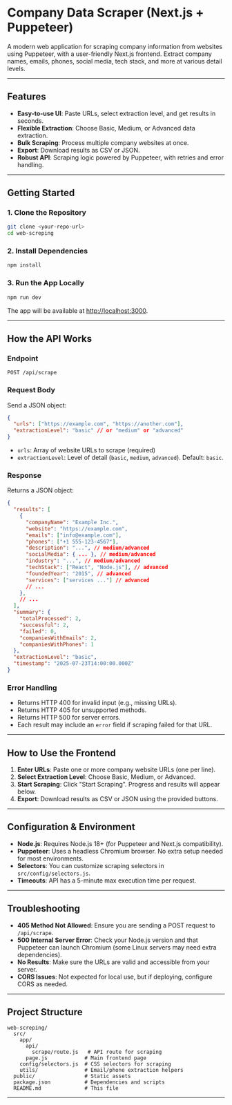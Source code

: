 # Company Data Scraper (Next.js + Puppeteer)

A modern web application for scraping company information from websites using Puppeteer, with a user-friendly Next.js frontend. Extract company names, emails, phones, social media, tech stack, and more at various detail levels.

---

##  Features
- **Easy-to-use UI**: Paste URLs, select extraction level, and get results in seconds.
- **Flexible Extraction**: Choose Basic, Medium, or Advanced data extraction.
- **Bulk Scraping**: Process multiple company websites at once.
- **Export**: Download results as CSV or JSON.
- **Robust API**: Scraping logic powered by Puppeteer, with retries and error handling.

---

## Getting Started

### 1. Clone the Repository
```bash
git clone <your-repo-url>
cd web-screping
```

### 2. Install Dependencies
```bash
npm install
```

### 3. Run the App Locally
```bash
npm run dev
```
The app will be available at [http://localhost:3000](http://localhost:3000).

---

## How the API Works

### Endpoint
```
POST /api/scrape
```

### Request Body
Send a JSON object:
```json
{
  "urls": ["https://example.com", "https://another.com"],
  "extractionLevel": "basic" // or "medium" or "advanced"
}
```
- `urls`: Array of website URLs to scrape (required)
- `extractionLevel`: Level of detail (`basic`, `medium`, `advanced`). Default: `basic`.

### Response
Returns a JSON object:
```json
{
  "results": [
    {
      "companyName": "Example Inc.",
      "website": "https://example.com",
      "emails": ["info@example.com"],
      "phones": ["+1 555-123-4567"],
      "description": "...", // medium/advanced
      "socialMedia": { ... }, // medium/advanced
      "industry": "...", // medium/advanced
      "techStack": ["React", "Node.js"], // advanced
      "foundedYear": "2015", // advanced
      "services": ["services ..."] // advanced
      // ...
    },
    // ...
  ],
  "summary": {
    "totalProcessed": 2,
    "successful": 2,
    "failed": 0,
    "companiesWithEmails": 2,
    "companiesWithPhones": 1
  },
  "extractionLevel": "basic",
  "timestamp": "2025-07-23T14:00:00.000Z"
}
```

### Error Handling
- Returns HTTP 400 for invalid input (e.g., missing URLs).
- Returns HTTP 405 for unsupported methods.
- Returns HTTP 500 for server errors.
- Each result may include an `error` field if scraping failed for that URL.

---

##  How to Use the Frontend
1. **Enter URLs**: Paste one or more company website URLs (one per line).
2. **Select Extraction Level**: Choose Basic, Medium, or Advanced.
3. **Start Scraping**: Click "Start Scraping". Progress and results will appear below.
4. **Export**: Download results as CSV or JSON using the provided buttons.

---

##  Configuration & Environment
- **Node.js**: Requires Node.js 18+ (for Puppeteer and Next.js compatibility).
- **Puppeteer**: Uses a headless Chromium browser. No extra setup needed for most environments.
- **Selectors**: You can customize scraping selectors in `src/config/selectors.js`.
- **Timeouts**: API has a 5-minute max execution time per request.

---

##  Troubleshooting
- **405 Method Not Allowed**: Ensure you are sending a POST request to `/api/scrape`.
- **500 Internal Server Error**: Check your Node.js version and that Puppeteer can launch Chromium (some Linux servers may need extra dependencies).
- **No Results**: Make sure the URLs are valid and accessible from your server.
- **CORS Issues**: Not expected for local use, but if deploying, configure CORS as needed.

---

##  Project Structure
```
web-screping/
  src/
    app/
      api/
        scrape/route.js   # API route for scraping
      page.js            # Main frontend page
    config/selectors.js  # CSS selectors for scraping
    utils/               # Email/phone extraction helpers
  public/                # Static assets
  package.json           # Dependencies and scripts
  README.md              # This file
```

---

